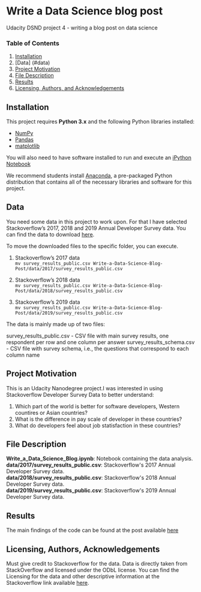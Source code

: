 # Write a Data Science blog post
Udacity DSND project 4 - writing a blog post on data science

### Table of Contents

1. [Installation](#installation)
2. [Data]  (#data)
3. [Project Motivation](#motivation)
4. [File Description](#files)
5. [Results](#results)
6. [Licensing, Authors, and Acknowledgements](#licensing)


## Installation <a name="installation"></a>

This project requires **Python 3.x** and the following Python libraries installed:

- [NumPy](http://www.numpy.org/)
- [Pandas](http://pandas.pydata.org)
- [matplotlib](http://matplotlib.org/)

You will also need to have software installed to run and execute an [iPython Notebook](http://ipython.org/notebook.html)

We recommend students install [Anaconda](https://www.continuum.io/downloads), a pre-packaged Python distribution that contains all of the necessary libraries and software for this project. 


## Data <a name="data"></a>

You need some data in this project to work upon. For that I have selected Stackoverflow’s 2017, 2018 and 2019 Annual Developer Survey data. You can find the data to download [here](https://insights.stackoverflow.com/survey). </br>

To move the downloaded files to the specific folder, you can execute. </br>

1. Stackoverflow’s 2017 data </br>
` mv survey_results_public.csv Write-a-Data-Science-Blog-Post/data/2017/survey_results_public.csv `</br>

2. Stackoverflow’s 2018 data </br>
` mv survey_results_public.csv Write-a-Data-Science-Blog-Post/data/2018/survey_results_public.csv `</br>

3. Stackoverflow’s 2019 data </br>
` mv survey_results_public.csv Write-a-Data-Science-Blog-Post/data/2019/survey_results_public.csv `</br>

The data is mainly made up of two files:

survey_results_public.csv - CSV file with main survey results, one respondent per row and one column per answer
survey_results_schema.csv - CSV file with survey schema, i.e., the questions that correspond to each column name



## Project Motivation <a name="motivation"></a>

This is an Udacity Nanodegree project.I was interested in using Stackoverflow Developer Survey Data to better understand:</br>
1. Which part of the world is better for software developers, Western countires or Asian countries? </br>
2. What is the difference in pay scale of developer in these countries? </br>
3. What do developers feel about job statisfaction in these countries? </br>



## File Description <a name="files"></a>

**Write_a_Data_Science_Blog.ipynb**: Notebook containing the data analysis. </br>
**data/2017/survey_results_public.csv**: Stackoverflow's 2017 Annual Developer Survey data. </br>
**data/2018/survey_results_public.csv**: Stackoverflow's 2018 Annual Developer Survey data. </br>
**data/2019/survey_results_public.csv**: Stackoverflow's 2019 Annual Developer Survey data. </br>



## Results <a name="results"></a>
The main findings of the code can be found at the post available [here]()




## Licensing, Authors, Acknowledgements<a name="licensing"></a>
Must give credit to Stackoverflow for the data. Data is directly taken from StackOverflow and licensed under the ODbL license. You can find the Licensing for the data and other descriptive information at the Stackoverflow link available [here](https://insights.stackoverflow.com/survey).
